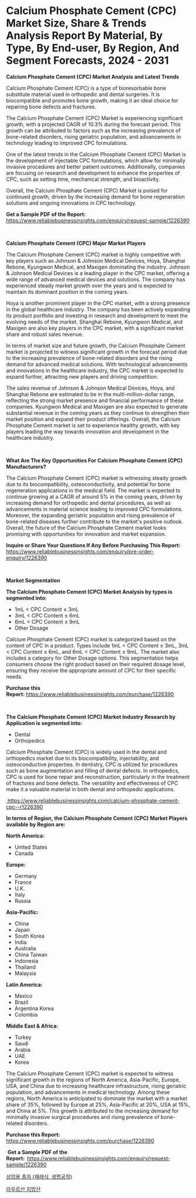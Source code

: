 <p><h1>Calcium Phosphate Cement (CPC) Market Size, Share & Trends Analysis Report By Material, By Type, By End-user, By Region, And Segment Forecasts, 2024 - 2031</h1></p><p><strong>Calcium Phosphate Cement (CPC) Market Analysis and Latest Trends</strong></p>
<p><p>Calcium Phosphate Cement (CPC) is a type of bioresorbable bone substitute material used in orthopedic and dental surgeries. It is biocompatible and promotes bone growth, making it an ideal choice for repairing bone defects and fractures.</p><p>The Calcium Phosphate Cement (CPC) Market is experiencing significant growth, with a projected CAGR of 10.3% during the forecast period. This growth can be attributed to factors such as the increasing prevalence of bone-related disorders, rising geriatric population, and advancements in technology leading to improved CPC formulations.</p><p>One of the latest trends in the Calcium Phosphate Cement (CPC) Market is the development of injectable CPC formulations, which allow for minimally invasive procedures and better patient outcomes. Additionally, companies are focusing on research and development to enhance the properties of CPC, such as setting time, mechanical strength, and bioactivity.</p><p>Overall, the Calcium Phosphate Cement (CPC) Market is poised for continued growth, driven by the increasing demand for bone regeneration solutions and ongoing innovations in CPC technology.</p></p>
<p><strong>Get a Sample PDF of the Report:&nbsp;</strong> <a href="https://www.reliablebusinessinsights.com/enquiry/request-sample/1226390">https://www.reliablebusinessinsights.com/enquiry/request-sample/1226390</a></p>
<p>&nbsp;</p>
<p><strong>Calcium Phosphate Cement (CPC) Major Market Players</strong></p>
<p><p>The Calcium Phosphate Cement (CPC) market is highly competitive with key players such as Johnson & Johnson Medical Devices, Hoya, Shanghai Rebone, Kyungwon Medical, and Maxigen dominating the industry. Johnson & Johnson Medical Devices is a leading player in the CPC market, offering a wide range of advanced medical devices and solutions. The company has experienced steady market growth over the years and is expected to maintain its dominant position in the coming years.</p><p>Hoya is another prominent player in the CPC market, with a strong presence in the global healthcare industry. The company has been actively expanding its product portfolio and investing in research and development to meet the evolving needs of the market. Shanghai Rebone, Kyungwon Medical, and Maxigen are also key players in the CPC market, with a significant market share and robust sales revenue.</p><p>In terms of market size and future growth, the Calcium Phosphate Cement market is projected to witness significant growth in the forecast period due to the increasing prevalence of bone-related disorders and the rising demand for advanced medical solutions. With technological advancements and innovations in the healthcare industry, the CPC market is expected to expand further, attracting new players and driving competition.</p><p>The sales revenue of Johnson & Johnson Medical Devices, Hoya, and Shanghai Rebone are estimated to be in the multi-million-dollar range, reflecting the strong market presence and financial performance of these companies. Kyungwon Medical and Maxigen are also expected to generate substantial revenue in the coming years as they continue to strengthen their market position and expand their product offerings. Overall, the Calcium Phosphate Cement market is set to experience healthy growth, with key players leading the way towards innovation and development in the healthcare industry.</p></p>
<p>&nbsp;</p>
<p><strong>What Are The Key Opportunities For Calcium Phosphate Cement (CPC) Manufacturers?</strong></p>
<p><p>The Calcium Phosphate Cement (CPC) market is witnessing steady growth due to its biocompatibility, osteoconductivity, and potential for bone regeneration applications in the medical field. The market is expected to continue growing at a CAGR of around 5% in the coming years, driven by increasing demand for orthopedic and dental procedures, as well as advancements in material science leading to improved CPC formulations. Moreover, the expanding geriatric population and rising prevalence of bone-related diseases further contribute to the market's positive outlook. Overall, the future of the Calcium Phosphate Cement market looks promising with opportunities for innovation and market expansion.</p></p>
<p><strong>Inquire or Share Your Questions If Any Before Purchasing This Report:</strong> <a href="https://www.reliablebusinessinsights.com/enquiry/pre-order-enquiry/1226390">https://www.reliablebusinessinsights.com/enquiry/pre-order-enquiry/1226390</a></p>
<p>&nbsp;</p>
<p><strong>Market Segmentation</strong></p>
<p><strong>The Calcium Phosphate Cement (CPC) Market Analysis by types is segmented into:</strong></p>
<p><ul><li>1mL < CPC Content ≤ 3mL</li><li>3mL < CPC Content ≤ 6mL</li><li>6mL < CPC Content ≤ 9mL</li><li>Other Dosage</li></ul></p>
<p><p>Calcium Phosphate Cement (CPC) market is categorized based on the content of CPC in a product. Types include 1mL < CPC Content ≤ 3mL, 3mL < CPC Content ≤ 6mL, and 6mL < CPC Content ≤ 9mL. The market also includes a category for Other Dosage options. This segmentation helps consumers choose the right product based on their required dosage level, ensuring they receive the appropriate amount of CPC for their specific needs.</p></p>
<p><strong>Purchase this Report:&nbsp;</strong><a href="https://www.reliablebusinessinsights.com/purchase/1226390">https://www.reliablebusinessinsights.com/purchase/1226390</a></p>
<p>&nbsp;</p>
<p><strong>The Calcium Phosphate Cement (CPC) Market Industry Research by Application is segmented into:</strong></p>
<p><ul><li>Dental</li><li>Orthopedics</li></ul></p>
<p><p>Calcium Phosphate Cement (CPC) is widely used in the dental and orthopedics market due to its biocompatibility, injectability, and osteoconductive properties. In dentistry, CPC is utilized for procedures such as bone augmentation and filling of dental defects. In orthopedics, CPC is used for bone repair and reconstruction, particularly in the treatment of fractures and bone defects. The versatility and effectiveness of CPC make it a valuable material in both dental and orthopedic applications.</p></p>
<p><a href="https://www.reliablebusinessinsights.com/calcium-phosphate-cement-cpc--r1226390">&nbsp;https://www.reliablebusinessinsights.com/calcium-phosphate-cement-cpc--r1226390</a></p>
<p><strong>In terms of Region, the Calcium Phosphate Cement (CPC) Market Players available by Region are:</strong></p>
<p>
    <p> <strong> North America: </strong>
        <ul>
            <li>United States</li>
            <li>Canada</li>
        </ul>
        </p> 
    <p> <strong> Europe: </strong>
        <ul>
            <li>Germany</li>
            <li>France</li>
            <li>U.K.</li>
            <li>Italy</li>
            <li>Russia</li>
        </ul>
        </p> 
    <p> <strong> Asia-Pacific: </strong>
        <ul>
            <li>China</li>
            <li>Japan</li>
            <li>South Korea</li>
            <li>India</li>
            <li>Australia</li>
            <li>China Taiwan</li>
            <li>Indonesia</li>
            <li>Thailand</li>
            <li>Malaysia</li>
        </ul>
        </p> 
    <p> <strong> Latin America: </strong>
        <ul>
            <li>Mexico</li>
            <li>Brazil</li>
            <li>Argentina Korea</li>
            <li>Colombia</li>
        </ul>
        </p> 
    <p> <strong> Middle East & Africa: </strong>
        <ul>
            <li>Turkey</li>
            <li>Saudi</li>
            <li>Arabia</li>
            <li>UAE</li>
            <li>Korea</li>
        </ul>
    </p>
    </p>
<p><p>The Calcium Phosphate Cement (CPC) market is expected to witness significant growth in the regions of North America, Asia-Pacific, Europe, USA, and China due to increasing healthcare infrastructure, rising geriatric population, and advancements in medical technology. Among these regions, North America is anticipated to dominate the market with a market share of 35%, followed by Europe at 25%, Asia-Pacific at 20%, USA at 15%, and China at 5%. This growth is attributed to the increasing demand for minimally invasive surgical procedures and rising prevalence of bone-related disorders.</p></p>
<p><strong>Purchase this Report: </strong><a href="https://www.reliablebusinessinsights.com/purchase/1226390">https://www.reliablebusinessinsights.com/purchase/1226390</a></p>
<p>&nbsp;<strong>Get a Sample PDF of the Report:&nbsp;&nbsp;</strong><a href="https://www.reliablebusinessinsights.com/enquiry/request-sample/1226390">https://www.reliablebusinessinsights.com/enquiry/request-sample/1226390</a></p>
<p><strong></strong></p>
<p><p><a href="https://medium.com/@karenturner47/%EC%83%81%EC%97%85-%EC%94%A8%EC%95%97-%EC%A0%84%ED%86%B5-%EC%83%9D%EB%AA%85%EA%B3%B5%ED%95%99-%EC%8B%9C%EC%9E%A5%EC%97%90-%EB%8C%80%ED%95%B4-%EC%8B%AC%EC%B8%B5%EC%A0%81%EC%9C%BC%EB%A1%9C-%EB%B6%84%EC%84%9D-%EB%8F%99%ED%96%A5-%EC%8B%9C%EC%9E%A5-%EC%84%B8%EB%B6%84%ED%99%94-%EB%B0%8F-%EA%B2%BD%EC%9F%81-%EB%B6%84%EC%84%9D-f23adb899666">상업용 종자 (재래식, 생명공학)</a></p><p><a href="https://medium.com/@earlfeffersj/%EB%A6%AC%EC%8A%A4%ED%8A%B8%EB%A6%AD-%EC%A7%80%EB%B0%A9%EC%82%B0-%EC%8B%9C%EC%9E%A5-%EB%B3%B4%EA%B3%A0%EC%84%9C-byproduct-type-%EC%82%B0%EC%97%85-%EC%9A%A9%EB%8F%84-%ED%99%94%EC%9E%A5%ED%92%88%EC%9A%A9-%EB%93%B1%EA%B8%89-%EA%B8%B0%ED%83%80-end-use-%EB%86%8D%EC%97%85-%ED%99%94%ED%95%99-%ED%99%94%EC%9E%A5%ED%92%88-%EC%82%B0%EC%97%85-%EC%8B%9D%ED%92%88-%EC%82%B0%EC%97%85-%EA%B8%B0%ED%83%80-%EB%B0%8F-region-62a0b96889b0">라우르산 지방산</a></p></p>
